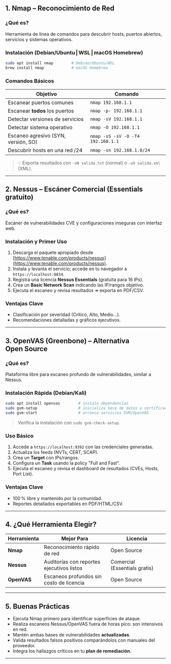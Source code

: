 ## 1. Nmap – Reconocimiento de Red

### ¿Qué es?

Herramienta de línea de comandos para descubrir hosts, puertos abiertos, servicios y sistemas operativos.

### Instalación (Debian/Ubuntu | WSL | macOS Homebrew)

```bash
sudo apt install nmap        # Debian/Ubuntu/WSL
brew install nmap            # macOS Homebrew
```

### Comandos Básicos

| Objetivo                            | Comando                           |
| ----------------------------------- | --------------------------------- |
| Escanear puertos comunes            | `nmap 192.168.1.1`                |
| Escanear **todos** los puertos      | `nmap -p- 192.168.1.1`            |
| Detectar versiones de servicios     | `nmap -sV 192.168.1.1`            |
| Detectar sistema operativo          | `nmap -O 192.168.1.1`             |
| Escaneo agresivo (SYN, versión, SO) | `nmap -sS -sV -O -T4 192.168.1.1` |
| Descubrir hosts en una red /24      | `nmap -sn 192.168.1.0/24`         |

> 💡 Exporta resultados con `-oN salida.txt` (normal) o `-oX salida.xml` (XML).

---

## 2. Nessus – Escáner Comercial (Essentials gratuito)

### ¿Qué es?

Escáner de vulnerabilidades CVE y configuraciones inseguras con interfaz web.

### Instalación y Primer Uso

1. Descarga el paquete apropiado desde [https://www.tenable.com/products/nessus](https://www.tenable.com/products/nessus).
2. Instala y levanta el servicio; accede en tu navegador a `https://localhost:8834`.
3. Registra una licencia **Nessus Essentials** (gratuita para 16 IPs).
4. Crea un **Basic Network Scan** indicando las IP/rangos objetivo.
5. Ejecuta el escaneo y revisa resultados ↠ exporta en PDF/CSV.

### Ventajas Clave

* Clasificación por severidad (Crítico, Alto, Medio…).
* Recomendaciones detalladas y gráficos ejecutivos.

---

## 3. OpenVAS (Greenbone) – Alternativa Open Source

### ¿Qué es?

Plataforma libre para escaneo profundo de vulnerabilidades, similar a Nessus.

### Instalación Rápida (Debian/Kali)

```bash
sudo apt install openvas        # instala dependencias
sudo gvm-setup                  # inicializa base de datos y certificados
sudo gvm-start                  # arranca servicios GVM/OpenVAS
```

> Verifica la instalación con `sudo gvm-check-setup`.

### Uso Básico

1. Accede a `https://localhost:9392` con las credenciales generadas.
2. Actualiza los feeds (NVTs, CERT, SCAP).
3. Crea un **Target** con IPs/rangos.
4. Configura un **Task** usando la policy "Full and Fast".
5. Ejecuta el escaneo y revisa el dashboard de resultados (CVEs, Hosts, Port List).

### Ventajas Clave

* 100 % libre y mantenido por la comunidad.
* Reportes detallados exportables en PDF/HTML/CSV.

---

## 4. ¿Qué Herramienta Elegir?

| Herramienta | Mejor Para                                | Licencia                      |
| ----------- | ----------------------------------------- | ----------------------------- |
| **Nmap**    | Reconocimiento rápido de red              | Open Source                   |
| **Nessus**  | Auditorías con reportes ejecutivos listos | Comercial (Essentials gratis) |
| **OpenVAS** | Escaneos profundos sin costo de licencia  | Open Source                   |

---

## 5. Buenas Prácticas

* Ejecuta Nmap primero para identificar superficies de ataque.
* Realiza escaneos Nessus/OpenVAS fuera de horas pico: son intensivos en red.
* Mantén ambas bases de vulnerabilidades **actualizadas**.
* Valida resultados falsos positivos comparándolos con manuales del proveedor.
* Integra los hallazgos críticos en tu **plan de remediación**.

---
